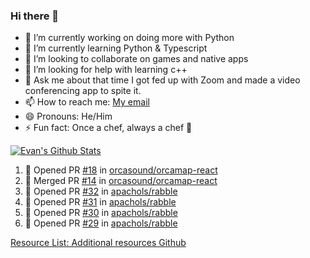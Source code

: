 ### Hi there 👋

<!--
**epachols/epachols** is a ✨ _special_ ✨ repository because its `README.md` (this file) appears on your GitHub profile.

Here are some ideas to get you started:

- 🔭 I’m currently working on ...
- 🌱 I’m currently learning ...
- 👯 I’m looking to collaborate on ...
- 🤔 I’m looking for help with ...
- 💬 Ask me about ...
- 📫 How to reach me: ...
- 😄 Pronouns: ...
- ⚡ Fun fact: ...
-->


- 🐍 I’m currently working on doing more with Python
- 🌱 I’m currently learning Python & Typescript
- 👯 I’m looking to collaborate on games and native apps
- 🤔 I’m looking for help with learning c++
- 💬 Ask me about that time I got fed up with Zoom and made a video conferencing app to spite it.
- 📫 How to reach me: [My email](mailto:epacholski86@gmail.com)
- 😄 Pronouns: He/Him
- ⚡ Fun fact: Once a chef, always a chef 🔪


[![Evan's Github Stats](https://github-readme-stats.vercel.app/api?username=epachols)](https://github.com/epachols/github-readme-stats)

<!--START_SECTION:activity-->
1. 💪 Opened PR [#18](https://github.com/orcasound/orcamap-react/pull/18) in [orcasound/orcamap-react](https://github.com/orcasound/orcamap-react)
2. 🎉 Merged PR [#14](https://github.com/orcasound/orcamap-react/pull/14) in [orcasound/orcamap-react](https://github.com/orcasound/orcamap-react)
3. 💪 Opened PR [#32](https://github.com/apachols/rabble/pull/32) in [apachols/rabble](https://github.com/apachols/rabble)
4. 💪 Opened PR [#31](https://github.com/apachols/rabble/pull/31) in [apachols/rabble](https://github.com/apachols/rabble)
5. 💪 Opened PR [#30](https://github.com/apachols/rabble/pull/30) in [apachols/rabble](https://github.com/apachols/rabble)
6. 💪 Opened PR [#29](https://github.com/apachols/rabble/pull/29) in [apachols/rabble](https://github.com/apachols/rabble)
<!--END_SECTION:activity-->







[Resource List: Additional resources Github](https://github.com/abhisheknaiidu/awesome-github-profile-readme/#tools)
